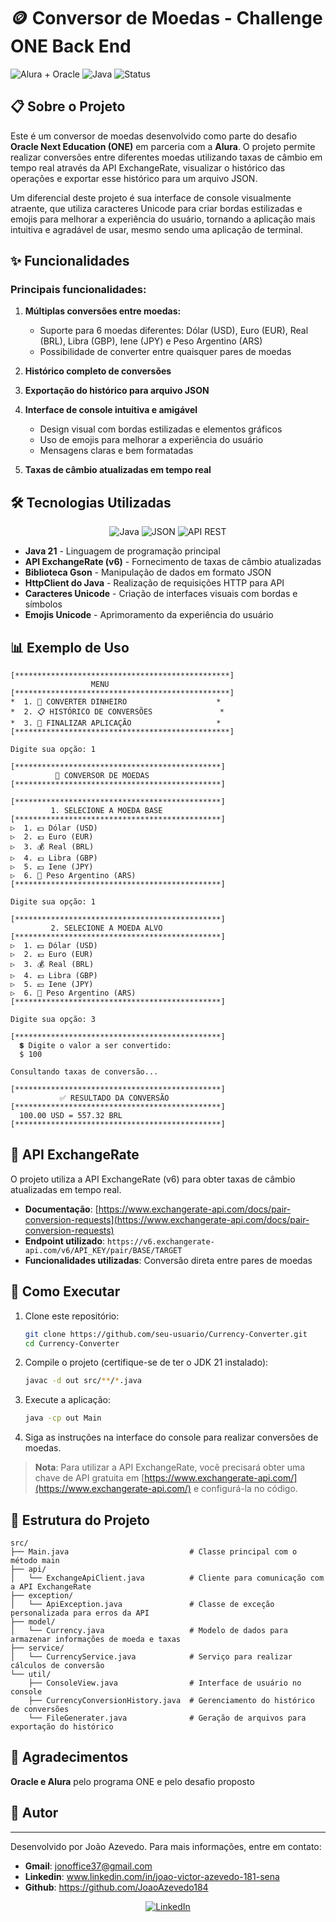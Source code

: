 # 🪙 Conversor de Moedas - Challenge ONE Back End

![Alura + Oracle](https://img.shields.io/badge/Alura%20%2B%20Oracle-Challenge%20Back%20End%20ONE-blue)
![Java](https://img.shields.io/badge/Java-21-orange)
![Status](https://img.shields.io/badge/Status-Concluído-success)

## 📋 Sobre o Projeto

Este é um conversor de moedas desenvolvido como parte do desafio **Oracle Next Education (ONE)** em parceria com a **Alura**. O projeto permite realizar conversões entre diferentes moedas utilizando taxas de câmbio em tempo real através da API ExchangeRate, visualizar o histórico das operações e exportar esse histórico para um arquivo JSON.

Um diferencial deste projeto é sua interface de console visualmente atraente, que utiliza caracteres Unicode para criar bordas estilizadas e emojis para melhorar a experiência do usuário, tornando a aplicação mais intuitiva e agradável de usar, mesmo sendo uma aplicação de terminal.

## ✨ Funcionalidades

### **Principais funcionalidades:**

1. **Múltiplas conversões entre moedas:**
   - Suporte para 6 moedas diferentes: Dólar (USD), Euro (EUR), Real (BRL), Libra (GBP), Iene (JPY) e Peso Argentino (ARS)
   - Possibilidade de converter entre quaisquer pares de moedas

2. **Histórico completo de conversões** <br>
3. **Exportação do histórico para arquivo JSON** <br>
4. **Interface de console intuitiva e amigável** <br>
   - Design visual com bordas estilizadas e elementos gráficos
   - Uso de emojis para melhorar a experiência do usuário
   - Mensagens claras e bem formatadas <br>
5. **Taxas de câmbio atualizadas em tempo real**

## 🛠️ Tecnologias Utilizadas

<div align="center">

![Java](https://img.shields.io/badge/Java-ED8B00?style=for-the-badge&logo=openjdk&logoColor=white)
![JSON](https://img.shields.io/badge/JSON-000000?style=for-the-badge&logo=json&logoColor=white)
![API REST](https://img.shields.io/badge/API%20REST-0078D4?style=for-the-badge&logo=microsoftedge&logoColor=white)

</div>

- **Java 21** - Linguagem de programação principal
- **API ExchangeRate (v6)** - Fornecimento de taxas de câmbio atualizadas
- **Biblioteca Gson** - Manipulação de dados em formato JSON
- **HttpClient do Java** - Realização de requisições HTTP para API
- **Caracteres Unicode** - Criação de interfaces visuais com bordas e símbolos
- **Emojis Unicode** - Aprimoramento da experiência do usuário

## 📊 Exemplo de Uso

```
[************************************************]
                  MENU                       
[************************************************]
*  1. 💱 CONVERTER DINHEIRO                    *
*  2. 📋 HISTÓRICO DE CONVERSÕES               *
*  3. 🚪 FINALIZAR APLICAÇÃO                   *
[************************************************]

Digite sua opção: 1

[**********************************************]
          💱 CONVERSOR DE MOEDAS           
[**********************************************]

[**********************************************]
         1. SELECIONE A MOEDA BASE        
[**********************************************]
▷  1. 💵 Dólar (USD)    
▷  2. 💶 Euro (EUR)     
▷  3. 💰 Real (BRL)     
▷  4. 💷 Libra (GBP)    
▷  5. 💴 Iene (JPY)     
▷  6. 💸 Peso Argentino (ARS)       
[**********************************************]

Digite sua opção: 1

[**********************************************]
         2. SELECIONE A MOEDA ALVO        
[**********************************************]
▷  1. 💵 Dólar (USD)    
▷  2. 💶 Euro (EUR)     
▷  3. 💰 Real (BRL)     
▷  4. 💷 Libra (GBP)    
▷  5. 💴 Iene (JPY)     
▷  6. 💸 Peso Argentino (ARS)       
[**********************************************]

Digite sua opção: 3

[**********************************************]
  💲 Digite o valor a ser convertido:        
  $ 100

Consultando taxas de conversão...

[**********************************************]
           ✅ RESULTADO DA CONVERSÃO         
[**********************************************]
  100.00 USD = 557.32 BRL
[**********************************************]
```

## 🔄 API ExchangeRate

O projeto utiliza a API ExchangeRate (v6) para obter taxas de câmbio atualizadas em tempo real.

- **Documentação**: [https://www.exchangerate-api.com/docs/pair-conversion-requests](https://www.exchangerate-api.com/docs/pair-conversion-requests)
- **Endpoint utilizado**: `https://v6.exchangerate-api.com/v6/API_KEY/pair/BASE/TARGET`
- **Funcionalidades utilizadas**: Conversão direta entre pares de moedas

## 🚀 Como Executar

1. Clone este repositório:
   ```bash
   git clone https://github.com/seu-usuario/Currency-Converter.git
   cd Currency-Converter
   ```

2. Compile o projeto (certifique-se de ter o JDK 21 instalado):
   ```bash
   javac -d out src/**/*.java
   ```

3. Execute a aplicação:
   ```bash
   java -cp out Main
   ```

4. Siga as instruções na interface do console para realizar conversões de moedas.

> **Nota**: Para utilizar a API ExchangeRate, você precisará obter uma chave de API gratuita em [https://www.exchangerate-api.com/](https://www.exchangerate-api.com/) e configurá-la no código.

## 📂 Estrutura do Projeto

```
src/
├── Main.java                           # Classe principal com o método main
├── api/
│   └── ExchangeApiClient.java          # Cliente para comunicação com a API ExchangeRate
├── exception/
│   └── ApiException.java               # Classe de exceção personalizada para erros da API
├── model/
│   └── Currency.java                   # Modelo de dados para armazenar informações de moeda e taxas
├── service/
│   └── CurrencyService.java            # Serviço para realizar cálculos de conversão
└── util/
    ├── ConsoleView.java                # Interface de usuário no console
    ├── CurrencyConversionHistory.java  # Gerenciamento do histórico de conversões
    └── FileGenerater.java              # Geração de arquivos para exportação do histórico
```

## 🙏 Agradecimentos

**Oracle e Alura** pelo programa ONE e pelo desafio proposto

## 👤 Autor
  
---  
Desenvolvido por João Azevedo. Para mais informações, entre em contato:
- **Gmail**: jonoffice37@gmail.com
- **Linkedin**: www.linkedin.com/in/joao-victor-azevedo-181-sena
- **Github**: https://github.com/JoaoAzevedo184

<div align="center">

[![LinkedIn](https://img.shields.io/badge/LinkedIn-0077B5?style=for-the-badge&logo=linkedin&logoColor=white)](https://www.linkedin.com/in/jo%C3%A3o-victor-640a34311/)

</div>